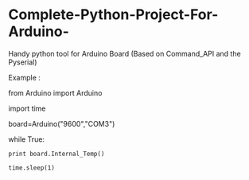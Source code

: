 Complete-Python-Project-For-Arduino-
====================================

Handy python tool for Arduino Board (Based on  Command_API and the Pyserial)


Example :

from Arduino import Arduino

import time

board=Arduino("9600","COM3")

while True:

    print board.Internal_Temp()
    
    time.sleep(1)
    
